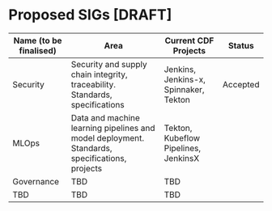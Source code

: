 # Proposed SIGs [DRAFT]

| Name (to be finalised)  | Area        | Current CDF Projects | Status
| ------------------------|-------------|-----------------------|--------------
| Security | Security and supply chain integrity, traceability. Standards, specifications | Jenkins, Jenkins-x, Spinnaker, Tekton | Accepted
| MLOps | Data and machine learning pipelines and model deployment. Standards, specifications, projects | Tekton, Kubeflow Pipelines, JenkinsX | 
| Governance | TBD | TBD | 
| TBD | TBD | TBD | 

